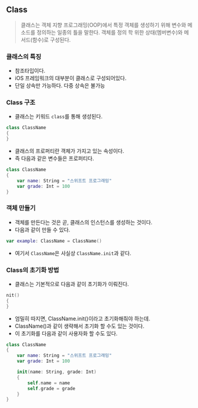 ## Class

> 클래스는 객체 지향 프로그래밍(OOP)에서 특정 객체를 생성하기 위해 변수와 메소드를 정의하는 일종의 틀을 말한다. 객체를 정의 학 위한 상태(멤버변수)와 메서드(함수)로 구성된다.

### 클래스의 특징

- 참조타입이다.
- iOS 프레임워크의 대부분이 클래스로 구성되어있다.
- 단일 상속만 가능하다. 다중 상속은 불가능

### Class 구조

- 클래스는 키워드 `class`를 통해 생성된다.

```swift
class ClassName
{
}
```

- 클래스의 프로퍼티란 객체가 가지고 있는 속성이다.
- 즉 다음과 같은 변수들은 프로퍼티다.

```swift
class ClassName
{
	var name: String = "스위프트 프로그래밍"
	var grade: Int = 100
}
```

### 객체 만들기

- 객체를 만든다는 것은 곧, 클래스의 인스턴스를 생성하는 것이다.
- 다음과 같이 만들 수 있다.

```swift
var example: ClassName = ClassName()
```

- 여기서 `ClassName`은 사실상 `ClassName.init`과 같다.

### Class의 초기화 방법

- 클래스는 기본적으로 다음과 같이 초기화가 이뤄진다.

```swift
nit()
{
}
```

- 엄밀히 따지면, ClassName.init()이라고 초기화해줘야 하는데.
- ClassName()과 같이 생략해서 초기화 할 수도 있는 것이다.
- 이 초기화를 다음과 같이 사용자화 할 수도 있다.

```swift
class ClassName
{
	var name: String = "스위프트 프로그래밍"
	var grade: Int = 100

	init(name: String, grade: Int)
	{
		self.name = name
		self.grade = grade
	}
}
```

